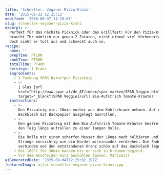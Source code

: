```yaml
---
title: 'Schneller, Veganer Pizza-Kranz'
date: '2015-01-22 12:25:12'
modified: '2016-06-07 11:26:01'
slug: schneller-veganer-pizza-kranz
excerpt: >-
  Perfekt für das nächste Picknick oder das Grillfest! Für den Pizza-Kranz
  braucht Ihr nämlich nur genau 2 Zutaten, nicht einmal viel Küchenerfahren und
  doch sieht er toll aus und schmeckt auch so.
recipe:
  name: ''
  prepTime: PT10M
  cookTime: PT30M
  totalTime: PT40M
  servings: 1 Kranz
  ingredients:
    - 1 Packung SPAR Natur*pur Pizzateig
    - >-
      1 Glas [url
      href="http://www.spar.at/de_AT/index/spar-marken/SPAR_Veggie.html?utm_medium=banner&utm_campaign=veggie2015&utm_source=veganblatt.com&utm_content=artikellink2veggie"
      target="_blank"]SPAR Veggie[/url] Bio-Aufstrich Tomate-Kräuter
  instructions:
    - >-
      Den Pizzateig min. 10min vorher aus dem Kühlschrank nehmen. Auf einem
      Backblech mit Backpapier ausgelegt ausrollen.
    - >-
      Den ganzen Pizzateig mit dem Bio-Aufstrich Tomate-Kräuter bestreichen und
      den Teig längs aufrollen zu einer langen Rolle.
    - >-
      Die Rolle mit einem scharfen Messer der Länge nach halbieren und die zwei
      Stränge vorsichtig wie ein Kordel miteinander verdrehen. Die Enden
      verbinden und den entstandenen Kranz schön auf das Backblech legen.
    - Bei 180°C für 30min backen bis er sich zu bräunen beginnt.
    - Vor dem Anscheiden kurz auskühlen lassen. Mahlzeit!
aiGeneratedDate: '2025-09-04T12:29:02.191Z'
featuredImage: ai/ai-schneller-veganer-pizza-kranz.jpg
---
```


[<!-- Image removed (no copyright): spar-veggie-pizzakranz2-1-640x424.jpg -->](https://www.veganblatt.com/i/spar-veggie-pizzakranz2-1.jpg)
